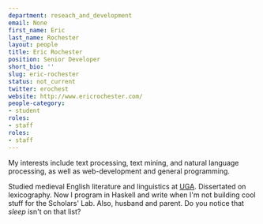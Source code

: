 ```yaml
---
department: reseach_and_development
email: None
first_name: Eric
last_name: Rochester
layout: people
title: Eric Rochester
position: Senior Developer
short_bio: ''
slug: eric-rochester
status: not_current
twitter: erochest
website: http://www.ericrochester.com/
people-category:
- student
roles:
- staff
roles:
- staff
---
```


My interests include text processing, text mining, and natural language processing, as well as web-development and general programming.

Studied medieval English literature and linguistics at [UGA](http://www.english.uga.edu/). Dissertated on lexicography. Now I program in Haskell and write when I'm not building cool stuff for the Scholars' Lab. Also, husband and parent. Do you notice that _sleep_ isn't on that list?
